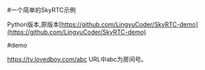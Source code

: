 #一个简单的SkyRTC示例

Python版本,原版本[https://github.com/LingyuCoder/SkyRTC-demo](https://github.com/LingyuCoder/SkyRTC-demo)

#demo

https://tv.lovedboy.com/abc URL中abc为房间号。


